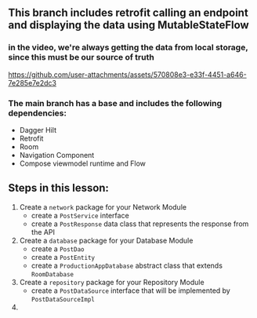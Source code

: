 ## This branch includes retrofit calling an endpoint and displaying the data using MutableStateFlow

### in the video, we're always getting the data from local storage, since this must be our source of truth

https://github.com/user-attachments/assets/570808e3-e33f-4451-a646-7e285e7e2dc3


### The main branch has a base and includes the following dependencies:
 - Dagger Hilt
 - Retrofit
 - Room
 - Navigation Component
 - Compose viewmodel runtime and Flow

## Steps in this lesson:
1. Create a `network` package for your Network Module
   - create a `PostService` interface
   - create a `PostResponse` data class that represents the response from the API
2. Create a `database` package for your Database Module
   - create a `PostDao`
   - create a `PostEntity`
   - create a `ProductionAppDatabase` abstract class that extends `RoomDatabase`
3. Create a `repository` package for your Repository Module
   - create a `PostDataSource` interface that will be implemented by `PostDataSourceImpl`
4. 
